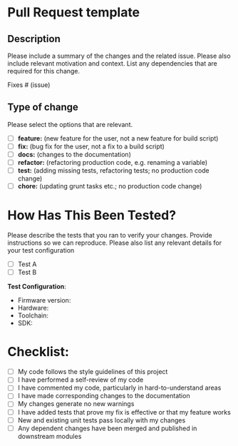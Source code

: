 # Pull Request template

## Description

Please include a summary of the changes and the related issue. Please also include relevant motivation and context. List
any dependencies that are required for this change.

Fixes # (issue)

## Type of change

Please select the options that are relevant.

- [ ] **feature:** (new feature for the user, not a new feature for build script)
- [ ] **fix:** (bug fix for the user, not a fix to a build script)
- [ ] **docs:** (changes to the documentation)
- [ ] **refactor:** (refactoring production code, e.g. renaming a variable)
- [ ] **test:** (adding missing tests, refactoring tests; no production code change)
- [ ] **chore:** (updating grunt tasks etc.; no production code change)

# How Has This Been Tested?

Please describe the tests that you ran to verify your changes. Provide instructions so we can reproduce. Please also
list any relevant details for your test configuration

- [ ] Test A
- [ ] Test B

**Test Configuration**:

* Firmware version:
* Hardware:
* Toolchain:
* SDK:

# Checklist:

- [ ] My code follows the style guidelines of this project
- [ ] I have performed a self-review of my code
- [ ] I have commented my code, particularly in hard-to-understand areas
- [ ] I have made corresponding changes to the documentation
- [ ] My changes generate no new warnings
- [ ] I have added tests that prove my fix is effective or that my feature works
- [ ] New and existing unit tests pass locally with my changes
- [ ] Any dependent changes have been merged and published in downstream modules